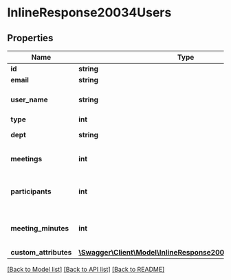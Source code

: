 # InlineResponse20034Users

## Properties
Name | Type | Description | Notes
------------ | ------------- | ------------- | -------------
**id** | **string** | User ID. | [optional] 
**email** | **string** | User email. | [optional] 
**user_name** | **string** | User display name. | [optional] 
**type** | **int** | User type. | [optional] 
**dept** | **string** | User department. | [optional] 
**meetings** | **int** | Number of meetings for user. | [optional] 
**participants** | **int** | Number of participants in meetings for user. | [optional] 
**meeting_minutes** | **int** | Number of meeting minutes for user. | [optional] 
**custom_attributes** | [**\Swagger\Client\Model\InlineResponse20034CustomAttributes**](InlineResponse20034CustomAttributes.md) |  | [optional] 

[[Back to Model list]](../README.md#documentation-for-models) [[Back to API list]](../README.md#documentation-for-api-endpoints) [[Back to README]](../README.md)


